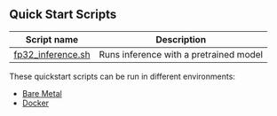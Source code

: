 <!--- 40. Quick Start Scripts -->
## Quick Start Scripts

| Script name | Description |
|-------------|-------------|
| [fp32_inference.sh](fp32_inference.sh) | Runs inference with a pretrained model |

These quickstart scripts can be run in different environments:
* [Bare Metal](#bare-metal)
* [Docker](#docker)
